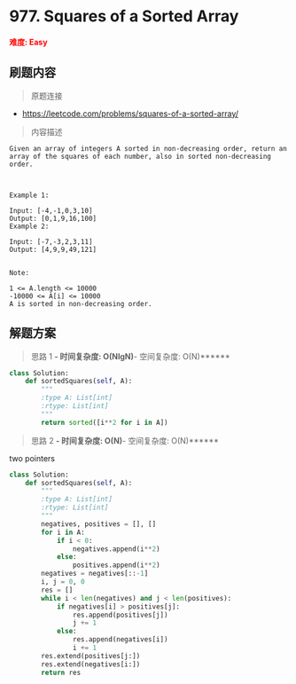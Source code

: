 # 977. Squares of a Sorted Array

**<font color=red>难度: Easy</font>**

## 刷题内容

> 原题连接

* https://leetcode.com/problems/squares-of-a-sorted-array/

> 内容描述

```
Given an array of integers A sorted in non-decreasing order, return an array of the squares of each number, also in sorted non-decreasing order.

 

Example 1:

Input: [-4,-1,0,3,10]
Output: [0,1,9,16,100]
Example 2:

Input: [-7,-3,2,3,11]
Output: [4,9,9,49,121]
 

Note:

1 <= A.length <= 10000
-10000 <= A[i] <= 10000
A is sorted in non-decreasing order.
```

## 解题方案

> 思路 1
******- 时间复杂度: O(NlgN)******- 空间复杂度: O(N)******




```python
class Solution:
    def sortedSquares(self, A):
        """
        :type A: List[int]
        :rtype: List[int]
        """
        return sorted([i**2 for i in A])
```


> 思路 2
******- 时间复杂度: O(N)******- 空间复杂度: O(N)******

two pointers

```python
class Solution:
    def sortedSquares(self, A):
        """
        :type A: List[int]
        :rtype: List[int]
        """
        negatives, positives = [], []
        for i in A:
            if i < 0:
                negatives.append(i**2)
            else:
                positives.append(i**2)
        negatives = negatives[::-1]
        i, j = 0, 0
        res = []
        while i < len(negatives) and j < len(positives):
            if negatives[i] > positives[j]:
                res.append(positives[j])
                j += 1
            else:
                res.append(negatives[i])
                i += 1
        res.extend(positives[j:])
        res.extend(negatives[i:])
        return res
```




















































